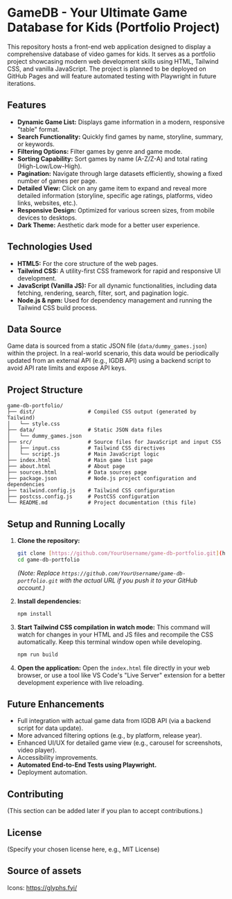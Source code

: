 # GameDB - Your Ultimate Game Database for Kids (Portfolio Project)

This repository hosts a front-end web application designed to display a comprehensive database of video games for kids. It serves as a portfolio project showcasing modern web development skills using HTML, Tailwind CSS, and vanilla JavaScript. The project is planned to be deployed on GitHub Pages and will feature automated testing with Playwright in future iterations.

## Features

-   **Dynamic Game List:** Displays game information in a modern, responsive "table" format.
-   **Search Functionality:** Quickly find games by name, storyline, summary, or keywords.
-   **Filtering Options:** Filter games by genre and game mode.
-   **Sorting Capability:** Sort games by name (A-Z/Z-A) and total rating (High-Low/Low-High).
-   **Pagination:** Navigate through large datasets efficiently, showing a fixed number of games per page.
-   **Detailed View:** Click on any game item to expand and reveal more detailed information (storyline, specific age ratings, platforms, video links, websites, etc.).
-   **Responsive Design:** Optimized for various screen sizes, from mobile devices to desktops.
-   **Dark Theme:** Aesthetic dark mode for a better user experience.

## Technologies Used

-   **HTML5:** For the core structure of the web pages.
-   **Tailwind CSS:** A utility-first CSS framework for rapid and responsive UI development.
-   **JavaScript (Vanilla JS):** For all dynamic functionalities, including data fetching, rendering, search, filter, sort, and pagination logic.
-   **Node.js & npm:** Used for dependency management and running the Tailwind CSS build process.

## Data Source

Game data is sourced from a static JSON file (`data/dummy_games.json`) within the project. In a real-world scenario, this data would be periodically updated from an external API (e.g., IGDB API) using a backend script to avoid API rate limits and expose API keys.

## Project Structure
```
game-db-portfolio/
├── dist/                 # Compiled CSS output (generated by Tailwind)
│   └── style.css
├── data/                 # Static JSON data files
│   └── dummy_games.json
├── src/                  # Source files for JavaScript and input CSS
│   ├── input.css         # Tailwind CSS directives
│   └── script.js         # Main JavaScript logic
├── index.html            # Main game list page
├── about.html            # About page
├── sources.html          # Data sources page
├── package.json          # Node.js project configuration and dependencies
├── tailwind.config.js    # Tailwind CSS configuration
├── postcss.config.js     # PostCSS configuration
└── README.md             # Project documentation (this file)
```
## Setup and Running Locally

1.  **Clone the repository:**
    ```bash
    git clone [https://github.com/YourUsername/game-db-portfolio.git](https://github.com/YourUsername/game-db-portfolio.git)
    cd game-db-portfolio
    ```
    *(Note: Replace `https://github.com/YourUsername/game-db-portfolio.git` with the actual URL if you push it to your GitHub account.)*

2.  **Install dependencies:**
    ```bash
    npm install
    ```

3.  **Start Tailwind CSS compilation in watch mode:**
    This command will watch for changes in your HTML and JS files and recompile the CSS automatically. Keep this terminal window open while developing.
    ```bash
    npm run build
    ```

4.  **Open the application:**
    Open the `index.html` file directly in your web browser, or use a tool like VS Code's "Live Server" extension for a better development experience with live reloading.

## Future Enhancements

-   Full integration with actual game data from IGDB API (via a backend script for data update).
-   More advanced filtering options (e.g., by platform, release year).
-   Enhanced UI/UX for detailed game view (e.g., carousel for screenshots, video player).
-   Accessibility improvements.
-   **Automated End-to-End Tests using Playwright.**
-   Deployment automation.

## Contributing

(This section can be added later if you plan to accept contributions.)

## License

(Specify your chosen license here, e.g., MIT License)

## Source of assets 

Icons: https://glyphs.fyi/
